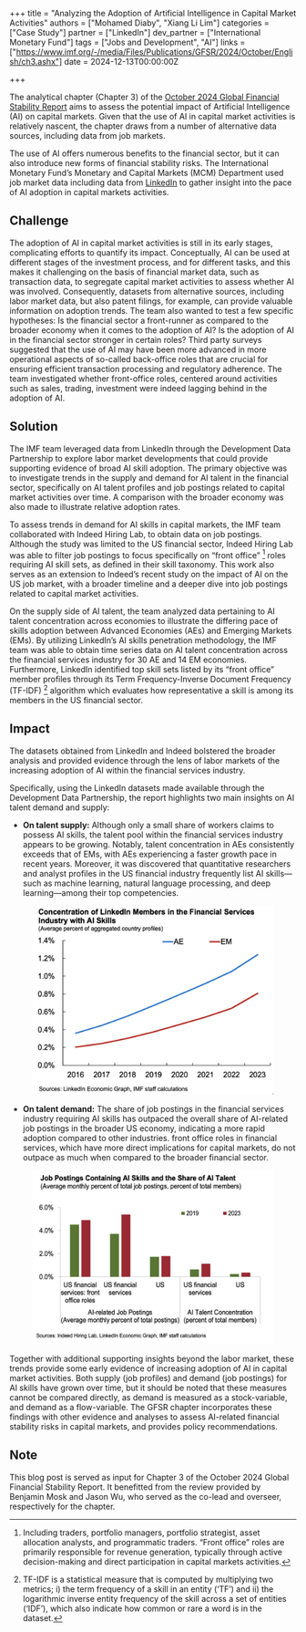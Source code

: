 +++
title = "Analyzing the Adoption of Artificial Intelligence in Capital Market Activities"
authors = ["Mohamed Diaby", "Xiang Li Lim"]
categories = ["Case Study"]
partner = ["LinkedIn"]
dev_partner = ["International Monetary Fund"]
tags = ["Jobs and Development", "AI"]
links = ["https://www.imf.org/-/media/Files/Publications/GFSR/2024/October/English/ch3.ashx"]
date = 2024-12-13T00:00:00Z

+++

The analytical chapter (Chapter 3) of the [October 2024 Global Financial Stability Report](https://www.imf.org/en/Publications/GFSR/Issues/2024/10/22/global-financial-stability-report-october-2024) aims to assess the potential impact of Artificial Intelligence (AI) on capital markets. Given that the use of AI in capital market activities is relatively nascent, the chapter draws from a number of alternative data sources, including data from job markets.

The use of AI offers numerous benefits to the financial sector, but it can also introduce new forms of financial stability risks.  The International Monetary Fund’s Monetary and Capital Markets (MCM) Department used job market data including data from [LinkedIn](https://www.linkedin.com/) to gather insight into the pace of AI adoption in capital markets activities.



## Challenge

The adoption of AI in capital market activities is still in its early stages, complicating efforts to quantify its impact.  Conceptually, AI can be used at different stages of the investment process, and for different tasks, and this makes it challenging on the basis of financial market data, such as transaction data, to segregate capital market activities to assess whether AI was involved. Consequently, datasets from alternative sources, including labor market data, but also patent filings, for example, can provide valuable information on adoption trends. The team also wanted to test a few specific hypotheses: Is the financial sector a front-runner as compared to the broader economy when it comes to the adoption of AI? Is the adoption of AI in the financial sector stronger in certain roles? Third party surveys suggested that the use of AI may have been more advanced in more operational aspects of so-called back-office roles that are crucial for ensuring efficient transaction processing and regulatory adherence. The team investigated whether front-office roles, centered around activities such as sales, trading, investment were indeed lagging behind in the adoption of AI.


## Solution

The IMF team leveraged data from LinkedIn through the Development Data Partnership to explore labor market developments that could provide supporting evidence of broad AI skill adoption. The primary objective was to investigate trends in the supply and demand for AI talent in the financial sector, specifically on AI talent profiles and job postings related to capital market activities over time. A comparison with the broader economy was also made to illustrate relative adoption rates. 

To assess trends in demand for AI skills in capital markets, the IMF team collaborated with Indeed Hiring Lab, to obtain data on job postings. Although the study was limited to the US financial sector, Indeed Hiring Lab was able to filter job postings to focus specifically on “front office” [^1] roles requiring AI skill sets, as defined in their skill taxonomy. This work also serves as an extension to Indeed’s recent study on the impact of AI on the US job market, with a broader timeline and a deeper dive into job postings related to capital market activities. 

On the supply side of AI talent, the team analyzed data pertaining to AI talent concentration across economies to illustrate the differing pace of skills adoption between Advanced Economies (AEs) and Emerging Markets (EMs). By utilizing LinkedIn’s AI skills penetration methodology, the IMF team was able to obtain time series data on AI talent concentration across the financial services industry for 30 AE and 14 EM economies. Furthermore, LinkedIn identified top skill sets listed by its “front office” member profiles through its Term Frequency-Inverse Document Frequency (TF-IDF) [^2] algorithm which evaluates how representative a skill is among its members in the US financial sector.


## Impact

The datasets obtained from LinkedIn and Indeed bolstered the broader analysis and provided evidence through the lens of labor markets of the increasing adoption of AI within the financial services industry. 

Specifically, using the LinkedIn datasets made available through the Development Data Partnership, the report highlights two main insights on AI talent demand and supply:

- **On talent supply:** Although only a small share of workers claims to possess AI skills, the talent pool within the financial services industry appears to be growing. Notably, talent concentration in AEs consistently exceeds that of EMs, with AEs experiencing a faster growth pace in recent years. Moreover, it was discovered that quantitative researchers and analyst profiles in the US financial industry frequently list AI skills—such as machine learning, natural language processing, and deep learning—among their top competencies.


<figure style="text-align: center;">
    <img src="analyzing-the-adoption-of-artificial-intelligence-in-capital-market-activities_figure1.png" 
    width="500">
</figure>


- **On talent demand:** The share of job postings in the financial services industry requiring AI skills has outpaced the overall share of AI-related job postings in the broader US economy, indicating a more rapid adoption compared to other industries. front office roles in financial services, which have more direct implications for capital markets, do not outpace as much when compared to the broader financial sector.

<figure style="text-align: center;">
    <img src="analyzing-the-adoption-of-artificial-intelligence-in-capital-market-activities_figure2.png" 
    width="500">
 
</figure>

Together with additional supporting insights beyond the labor market, these trends provide some early evidence of increasing adoption of AI in capital market activities. Both supply (job profiles) and demand (job postings) for AI skills have grown over time, but it should be noted that these measures cannot be compared directly, as demand is measured as a stock-variable, and demand as a flow-variable. The GFSR chapter incorporates these findings with other evidence and analyses to assess AI-related financial stability risks in capital markets, and provides policy recommendations.


## Note

This blog post is served as input for Chapter 3 of the October 2024 Global Financial Stability Report. It benefitted from the review provided by Benjamin Mosk and Jason Wu, who served as the co-lead and overseer, respectively for the chapter.



[^1]: Including traders, portfolio managers, portfolio strategist, asset allocation analysts, and programmatic traders. “Front office” roles are primarily responsible for revenue generation, typically through active decision-making and direct participation in capital markets activities.

[^2]: TF-IDF is a statistical measure that is computed by multiplying two metrics; i) the term frequency of a skill in an entity (‘TF’) and ii) the logarithmic inverse entity frequency of the skill across a set of entities (‘IDF’), which also indicate how common or rare a word is in the dataset.




